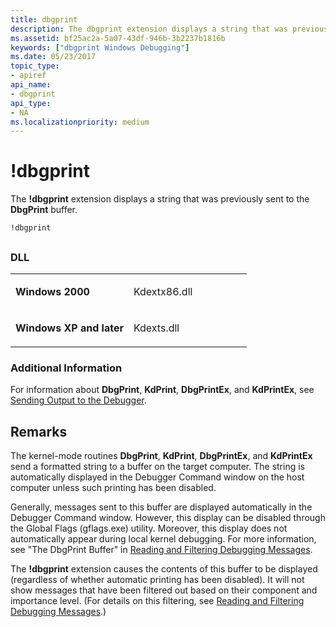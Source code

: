 ```yaml
---
title: dbgprint
description: The dbgprint extension displays a string that was previously sent to the DbgPrint buffer.
ms.assetid: bf25ac2a-5a07-43df-946b-3b2237b1816b
keywords: ["dbgprint Windows Debugging"]
ms.date: 05/23/2017
topic_type:
- apiref
api_name:
- dbgprint
api_type:
- NA
ms.localizationpriority: medium
---
```


# !dbgprint


The **!dbgprint** extension displays a string that was previously sent to the **DbgPrint** buffer.

```dbgcmd
!dbgprint
```

## <span id="ddk__dbgprint_dbg"></span><span id="DDK__DBGPRINT_DBG"></span>


### <span id="DLL"></span><span id="dll"></span>DLL

<table>
<colgroup>
<col width="50%" />
<col width="50%" />
</colgroup>
<tbody>
<tr class="odd">
<td align="left"><p><strong>Windows 2000</strong></p></td>
<td align="left"><p>Kdextx86.dll</p></td>
</tr>
<tr class="even">
<td align="left"><p><strong>Windows XP and later</strong></p></td>
<td align="left"><p>Kdexts.dll</p></td>
</tr>
</tbody>
</table>

 

### <span id="Additional_Information"></span><span id="additional_information"></span><span id="ADDITIONAL_INFORMATION"></span>Additional Information

For information about **DbgPrint**, **KdPrint**, **DbgPrintEx**, and **KdPrintEx**, see [Sending Output to the Debugger](sending-output-to-the-debugger.md).

Remarks
-------

The kernel-mode routines **DbgPrint**, **KdPrint**, **DbgPrintEx**, and **KdPrintEx** send a formatted string to a buffer on the target computer. The string is automatically displayed in the Debugger Command window on the host computer unless such printing has been disabled.

Generally, messages sent to this buffer are displayed automatically in the Debugger Command window. However, this display can be disabled through the Global Flags (gflags.exe) utility. Moreover, this display does not automatically appear during local kernel debugging. For more information, see "The DbgPrint Buffer" in [Reading and Filtering Debugging Messages](reading-and-filtering-debugging-messages.md).

The **!dbgprint** extension causes the contents of this buffer to be displayed (regardless of whether automatic printing has been disabled). It will not show messages that have been filtered out based on their component and importance level. (For details on this filtering, see [Reading and Filtering Debugging Messages](reading-and-filtering-debugging-messages.md).)

 

 






